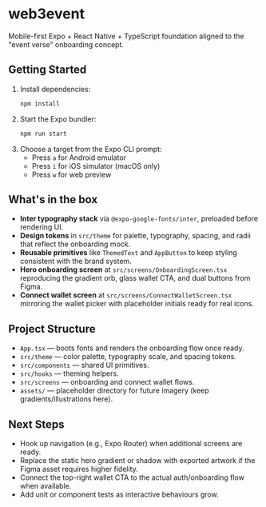 # web3event

Mobile-first Expo + React Native + TypeScript foundation aligned to the "event verse" onboarding concept.

## Getting Started

1. Install dependencies:
   ```bash
   npm install
   ```
2. Start the Expo bundler:
   ```bash
   npm run start
   ```
3. Choose a target from the Expo CLI prompt:
   - Press `a` for Android emulator
   - Press `i` for iOS simulator (macOS only)
   - Press `w` for web preview

## What's in the box

- **Inter typography stack** via `@expo-google-fonts/inter`, preloaded before rendering UI.
- **Design tokens** in `src/theme` for palette, typography, spacing, and radii that reflect the onboarding mock.
- **Reusable primitives** like `ThemedText` and `AppButton` to keep styling consistent with the brand system.
- **Hero onboarding screen** at `src/screens/OnboardingScreen.tsx` reproducing the gradient orb, glass wallet CTA, and dual buttons from Figma.
- **Connect wallet screen** at `src/screens/ConnectWalletScreen.tsx` mirroring the wallet picker with placeholder initials ready for real icons.

## Project Structure

- `App.tsx` — boots fonts and renders the onboarding flow once ready.
- `src/theme` — color palette, typography scale, and spacing tokens.
- `src/components` — shared UI primitives.
- `src/hooks` — theming helpers.
- `src/screens` — onboarding and connect wallet flows.
- `assets/` — placeholder directory for future imagery (keep gradients/illustrations here).

## Next Steps

- Hook up navigation (e.g., Expo Router) when additional screens are ready.
- Replace the static hero gradient or shadow with exported artwork if the Figma asset requires higher fidelity.
- Connect the top-right wallet CTA to the actual auth/onboarding flow when available.
- Add unit or component tests as interactive behaviours grow.

